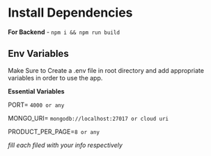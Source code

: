 # Install Dependencies

**For Backend** - `npm i && npm run build`


## Env Variables

Make Sure to Create a .env file in root directory and add appropriate variables in order to use the app.

**Essential Variables**  

PORT=  `4000 or any` 

MONGO_URI=  `mongodb://localhost:27017 or cloud uri`

PRODUCT_PER_PAGE=`8 or any`

_fill each filed with your info respectively_